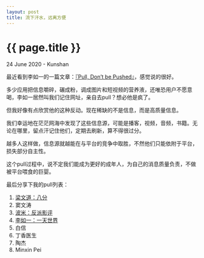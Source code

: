 ```yaml
---
layout: post
title: 流下汗水，远离方便
---
```


{{ page.title }}
================
<p class="meta">24 June 2020 - Kunshan</p>

最近看到李如一的一篇文章：[『Pull, Don’t be Pushed』](https://blog.yitianshijie.net/2020/03/03/pull-do-not-be-pushed/)，感觉说的很好。

多少应用把信息嚼碎，碾成粉，调成图片和短视频的营养液，还唯恐用户不愿意喝，李如一居然叫我们记住网址，亲自去pull？想必他是疯了。

但我好像有点欣赏他的这种反动。现在稀缺的不是信息，而是高质量信息。

我们幸运地在茫茫网海中发现了这些信息源，可能是播客，视频，音频，书籍。无论在哪里，留点汗记住他们，定期去刷新，算不得很过分。

越多人这样做，信息源就越能在与平台的竞争中取胜，不然他们只能依附于平台，损失部分自主性。

这个pull过程中，说不定我们能成为更好的成年人，为自己的消息质量负责，不做被平台喂食的巨婴。

最后分享下我的pull列表：

1. [梁文道：八分](https://shop.vistopia.com.cn/detail?id=4z4Ew)
2. 窦文涛
3. [波米：反派影评](https://mp.weixin.qq.com/s/V6LfeY6Mki8VDyFYyfud2Q)
4. [李如一：一天世界](https://yitianshijie.net)
5. 白信
6. 丁香医生
7. 陶杰
8. Minxin Pei
